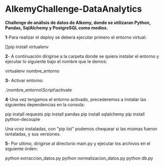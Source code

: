 # AlkemyChallenge-DataAnalytics
**Challenge de análisis de datos de Alkemy, donde se utilizaran Python, Pandas, SqlAlchemy y PostgreSQL como medios.**

**1**-Para realizar el deploy se deberá ejecutar primero el entorno virtual:

[]pip install virtualenv

**2**- A continuación dirigirse a la carpeta donde se quiera instalar el entorno y ejecutar lo siguiente bajo el nombre que le demos:

virtualenv nombre_entorno

**3**- Activar entorno:

.\nombre_entorno\Script\activate

**4**-Una vez tengamos el entorno activado, precederemos a instalar las siguientes dependencias en la consola:

pip install requests
pip install pandas
pip install sqlalchemy
pip install python-decouple

Una vcez instaladas, con "pip list" podemos chequear si las mismas fueron isntaladas, y sus versiones.

**5**- Por ultimo, dirigirse al directorio main.py y ejecutar los archivos en el siguiente órden:

python extraccion_datos.py
python normalizacion_datos.py
python db.py


